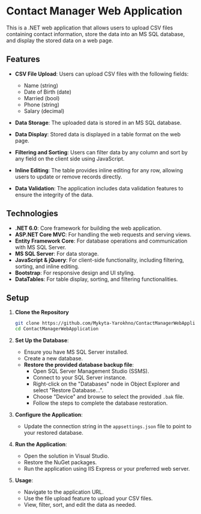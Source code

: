 # Contact Manager Web Application

This is a .NET web application that allows users to upload CSV files containing contact information, store the data into an MS SQL database, and display the stored data on a web page.

## Features

- **CSV File Upload**: Users can upload CSV files with the following fields:
  - Name (string)
  - Date of Birth (date)
  - Married (bool)
  - Phone (string)
  - Salary (decimal)

- **Data Storage**: The uploaded data is stored in an MS SQL database.

- **Data Display**: Stored data is displayed in a table format on the web page.

- **Filtering and Sorting**: Users can filter data by any column and sort by any field on the client side using JavaScript.

- **Inline Editing**: The table provides inline editing for any row, allowing users to update or remove records directly.

- **Data Validation**: The application includes data validation features to ensure the integrity of the data.

## Technologies

- **.NET 6.0**: Core framework for building the web application.
- **ASP.NET Core MVC**: For handling the web requests and serving views.
- **Entity Framework Core**: For database operations and communication with MS SQL Server.
- **MS SQL Server**: For data storage.
- **JavaScript & jQuery**: For client-side functionality, including filtering, sorting, and inline editing.
- **Bootstrap**: For responsive design and UI styling.
- **DataTables**: For table display, sorting, and filtering functionalities.

## Setup

1. **Clone the Repository**

    ```bash
    git clone https://github.com/Mykyta-Yarokhno/ContactManagerWebApplication.git
    cd ContactManagerWebApplication
    ```

2. **Set Up the Database**:
   - Ensure you have MS SQL Server installed.
   - Create a new database.
   - **Restore the provided database backup file**:
     - Open SQL Server Management Studio (SSMS).
     - Connect to your SQL Server instance.
     - Right-click on the "Databases" node in Object Explorer and select "Restore Database...".
     - Choose "Device" and browse to select the provided `.bak` file.
     - Follow the steps to complete the database restoration.

3. **Configure the Application**:
   - Update the connection string in the `appsettings.json` file to point to your restored database.

4. **Run the Application**:
   - Open the solution in Visual Studio.
   - Restore the NuGet packages.
   - Run the application using IIS Express or your preferred web server.

5. **Usage**:
   - Navigate to the application URL.
   - Use the file upload feature to upload your CSV files.
   - View, filter, sort, and edit the data as needed.
